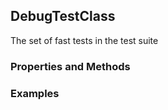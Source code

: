 ## <a id="Peeves.TestUtils.DebugTestClass">DebugTestClass</a>
The set of fast tests in the test suite

### Properties and Methods


### Examples
